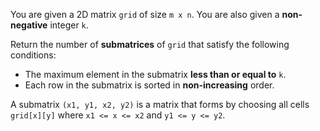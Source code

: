 You are given a 2D matrix `grid` of size `m x n`. You are also given a **non-negative** integer `k`.

Return the number of **submatrices** of `grid` that satisfy the following conditions:

- The maximum element in the submatrix **less than or equal to** `k`.
- Each row in the submatrix is sorted in **non-increasing** order.

A submatrix `(x1, y1, x2, y2)` is a matrix that forms by choosing all cells `grid[x][y]` where `x1 <= x <= x2` and `y1 <= y <= y2`.